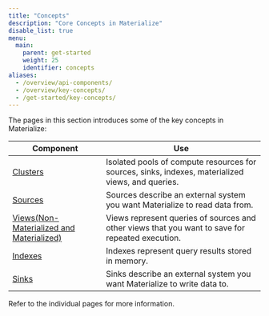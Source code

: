 ```yaml
---
title: "Concepts"
description: "Core Concepts in Materialize"
disable_list: true
menu:
  main:
    parent: get-started
    weight: 25
    identifier: concepts
aliases:
  - /overview/api-components/
  - /overview/key-concepts/
  - /get-started/key-concepts/
---
```


The pages in this section introduces some of the key concepts in Materialize:

Component                                | Use
-----------------------------------------|-----
[Clusters](/concepts/clusters/)          | Isolated pools of compute resources for sources, sinks, indexes, materialized views, and queries.
[Sources](/concepts/sources/)                                     | Sources describe an external system you want Materialize to read data from.
[Views(Non-Materialized and Materialized)](/concepts/views/)    | Views represent queries of sources and other views that you want to save for repeated execution.
[Indexes](/concepts/indexes/)            | Indexes represent query results stored in memory.
[Sinks](/concepts/sinks/)                | Sinks describe an external system you want Materialize to write data to.

Refer to the individual pages for more information.


